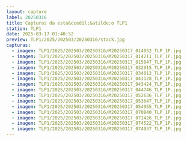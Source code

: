 ```yaml
---
layout: capture
label: 20250316
title: Capturas da esta&ccedil;&atilde;o TLP1
station: TLP1
date: 2025-03-17 01:40:52
preview: TLP1/2025/202503/20250316/stack.jpg
capturas:
  - imagem: TLP1/2025/202503/20250316/M20250317_014052_TLP_1P.jpg
  - imagem: TLP1/2025/202503/20250316/M20250317_014211_TLP_1P.jpg
  - imagem: TLP1/2025/202503/20250316/M20250317_015047_TLP_1P.jpg
  - imagem: TLP1/2025/202503/20250316/M20250317_032915_TLP_1P.jpg
  - imagem: TLP1/2025/202503/20250316/M20250317_034012_TLP_1P.jpg
  - imagem: TLP1/2025/202503/20250316/M20250317_041128_TLP_1P.jpg
  - imagem: TLP1/2025/202503/20250316/M20250317_043424_TLP_1P.jpg
  - imagem: TLP1/2025/202503/20250316/M20250317_044746_TLP_1P.jpg
  - imagem: TLP1/2025/202503/20250316/M20250317_052636_TLP_1P.jpg
  - imagem: TLP1/2025/202503/20250316/M20250317_053647_TLP_1P.jpg
  - imagem: TLP1/2025/202503/20250316/M20250317_054955_TLP_1P.jpg
  - imagem: TLP1/2025/202503/20250316/M20250317_070840_TLP_1P.jpg
  - imagem: TLP1/2025/202503/20250316/M20250317_071426_TLP_1P.jpg
  - imagem: TLP1/2025/202503/20250316/M20250317_074522_TLP_1P.jpg
  - imagem: TLP1/2025/202503/20250316/M20250317_074937_TLP_1P.jpg
---
```

